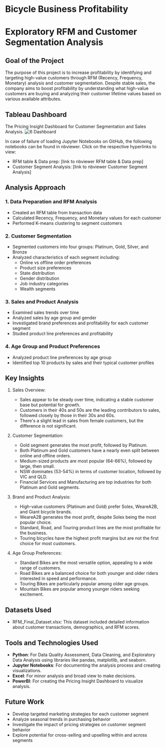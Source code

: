 # Bicycle Business Profitability 
# Exploratory RFM and Customer Segmentation Analysis

## Goal of the Project
The purpose of this project is to increase profitability by identifying and targeting high-value customers through RFM (Recency, Frequency, Monetary) analysis and customer segmentation. Despite stable sales, the company aims to boost profitability by understanding what high-value customers are buying and analyzing their customer lifetime values based on various available attributes.

## Tableau Dashboard
The Pricing Insight Dashboard for Customer Segmentation and Sales Analysis.
![6 Dashboard](https://github.com/user-attachments/assets/47c0dc65-704d-413a-89dc-510bca6de461)


In case of failure of loading Jupyter Notebooks on GitHub, the following notebooks can be found in nbviewer. Click on the respective hyperlinks to view:

- RFM table & Data prep: [link to nbviewer RFM table & Data prep]
- Customer Segment Analysis: [link to nbviewer Customer Segment Analysis]

## Analysis Approach

### 1. Data Preparation and RFM Analysis
- Created an RFM table from transaction data
- Calculated Recency, Frequency, and Monetary values for each customer
- Performed K-means clustering to segment customers

### 2. Customer Segmentation
- Segmented customers into four groups: Platinum, Gold, Silver, and Bronze
- Analyzed characteristics of each segment including:
  - Online vs offline order preferences
  - Product size preferences
  - State distribution
  - Gender distribution
  - Job industry categories
  - Wealth segments

### 3. Sales and Product Analysis
- Examined sales trends over time
- Analyzed sales by age group and gender
- Investigated brand preferences and profitability for each customer segment
- Studied product line preferences and profitability

### 4. Age Group and Product Preferences
- Analyzed product line preferences by age group
- Identified top 10 products by sales and their typical customer profiles

## Key Insights

1. Sales Overview:
   - Sales appear to be steady over time, indicating a stable customer base but potential for growth.
   - Customers in their 40s and 50s are the leading contributors to sales, followed closely by those in their 30s and 60s.
   - There's a slight lead in sales from female customers, but the difference is not significant.

2. Customer Segmentation:
   - Gold segment generates the most profit, followed by Platinum.
   - Both Platinum and Gold customers have a nearly even split between online and offline orders.
   - Medium-sized products are most popular (64-66%), followed by large, then small.
   - NSW dominates (53-54%) in terms of customer location, followed by VIC and QLD.
   - Financial Services and Manufacturing are top industries for both Platinum and Gold segments.

3. Brand and Product Analysis:
   - High-value customers (Platinum and Gold) prefer Solex, WeareA2B, and Giant bicycle brands.
   - WeareA2B generates the most profit, despite Solex being the most popular choice.
   - Standard, Road, and Touring product lines are the most profitable for the business.
   - Touring bicycles have the highest profit margins but are not the first choice for most customers.

4. Age Group Preferences:
   - Standard Bikes are the most versatile option, appealing to a wide range of customers.
   - Road Bikes are a balanced choice for both younger and older riders interested in speed and performance.
   - Touring Bikes are particularly popular among older age groups.
   - Mountain Bikes are popular among younger riders seeking excitement.

## Datasets Used
- RFM_Final_Dataset.xlsx: This dataset included detailed information about customer transactions, demographics, and RFM scores.

## Tools and Technologies Used
- **Python**: For Data Quality Assessment, Data Cleaning, and Exploratory Data Analysis using libraries like pandas, matplotlib, and seaborn.
- **Jupyter Notebooks**: For documenting the analysis process and creating visualizations.
- **Excel**: For minor analysis and broad view to make decisions. 
- **PowerBI**: For creating the Pricing Insight Dashboard to visualize analysis.

## Future Work
- Develop targeted marketing strategies for each customer segment
- Analyze seasonal trends in purchasing behavior
- Investigate the impact of pricing strategies on customer segment behavior
- Explore potential for cross-selling and upselling within and across segments
